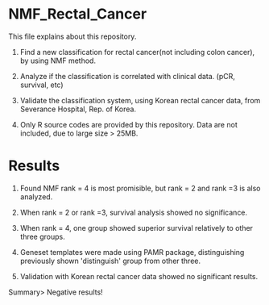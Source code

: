 # NMF_Rectal_Cancer

This file explains about this repository.

1. Find a new classification for rectal cancer(not including colon cancer), by using NMF method.

2. Analyze if the classification is correlated with clinical data. (pCR, survival, etc)

3. Validate the classification system, using Korean rectal cancer data, from Severance Hospital, Rep. of Korea.

4. Only R source codes are provided by this repository.
   Data are not included, due to large size > 25MB.
   
# Results

1. Found NMF rank = 4 is most promisible, but rank = 2 and rank =3 is also analyzed.

2. When rank = 2 or rank =3, survival analysis showed no significance.

3. When rank = 4, one group showed superior survival relatively to other three groups.

4. Geneset templates were made using PAMR package, distinguishing previously shown 'distinguish' group from other three.

5. Validation with Korean rectal cancer data showed no significant results.

Summary> Negative results!
